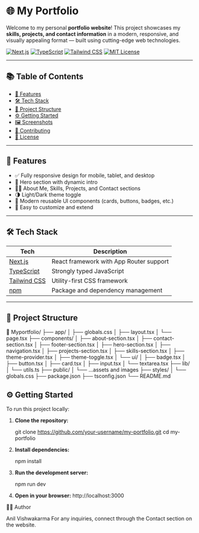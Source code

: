 # 🌐 My Portfolio

Welcome to my personal **portfolio website**! This project showcases my **skills, projects, and contact information** in a modern, responsive, and visually appealing format — built using cutting-edge web technologies.

[![Next.js](https://img.shields.io/badge/Next.js-000?style=for-the-badge&logo=next.js&logoColor=white)](https://nextjs.org/)
[![TypeScript](https://img.shields.io/badge/TypeScript-007acc?style=for-the-badge&logo=typescript&logoColor=white)](https://www.typescriptlang.org/)
[![Tailwind CSS](https://img.shields.io/badge/Tailwind_CSS-38b2ac?style=for-the-badge&logo=tailwind-css&logoColor=white)](https://tailwindcss.com/)
[![MIT License](https://img.shields.io/badge/License-MIT-green?style=for-the-badge)](#license)

---

## 📚 Table of Contents
- [🚀 Features](#-features)
- [🛠️ Tech Stack](#-tech-stack)
- [📁 Project Structure](#-project-structure)
- [⚙️ Getting Started](#-getting-started)
- [🖼️ Screenshots](#-screenshots)
- [🤝 Contributing](#-contributing)
- [📄 License](#-license)

---

## 🚀 Features

- ✅ Fully responsive design for mobile, tablet, and desktop
- 🎯 Hero section with dynamic intro
- 👨‍💼 About Me, Skills, Projects, and Contact sections
- 🌗 Light/Dark theme toggle
- 🧩 Modern reusable UI components (cards, buttons, badges, etc.)
- 🔧 Easy to customize and extend

---

## 🛠️ Tech Stack

| Tech         | Description                      |
|--------------|----------------------------------|
| [Next.js](https://nextjs.org/)      | React framework with App Router support |
| [TypeScript](https://www.typescriptlang.org/)  | Strongly typed JavaScript               |
| [Tailwind CSS](https://tailwindcss.com/)       | Utility-first CSS framework             |
| [npm](https://www.npmjs.com/)       | Package and dependency management       |

---

## 📁 Project Structure
📁 Myportfolio/
├── app/
│   ├── globals.css
│   ├── layout.tsx
│   └── page.tsx
├── components/
│   ├── about-section.tsx
│   ├── contact-section.tsx
│   ├── footer-section.tsx
│   ├── hero-section.tsx
│   ├── navigation.tsx
│   ├── projects-section.tsx
│   ├── skills-section.tsx
│   ├── theme-provider.tsx
│   ├── theme-toggle.tsx
│   └── ui/
│       ├── badge.tsx
│       ├── button.tsx
│       ├── card.tsx
│       ├── input.tsx
│       └── textarea.tsx
├── lib/
│   └── utils.ts
├── public/
│   └── ...assets and images
├── styles/
│   └── globals.css
├── package.json
├── tsconfig.json
└── README.md

## ⚙️ Getting Started

To run this project locally:

1. **Clone the repository:**

   git clone https://github.com/your-username/my-portfolio.git
   cd my-portfolio
2. **Install dependencies:**

    npm install

3. **Run the development server:**

    npm run dev

4. **Open in your browser:**
    http://localhost:3000


👨‍💻 Author

Anil Vishwakarma
For any inquiries, connect through the Contact
 section on the website.
